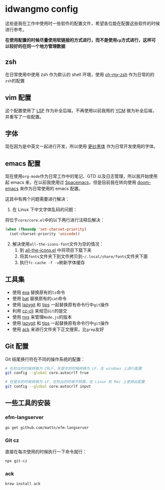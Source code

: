 # idwangmo config

这些是我在工作中使用时一些软件的配置文件，希望各位能在配置这些软件的时候进行参考。

**在使用配置的时候尽量使用软链接的方式进行，而不是使用`cp`方式进行，这样可以较好的在同一个地方管理数据**

## zsh

在日常使用中使用 zsh 作为默认的 shell 环境，使用 [oh-my-zsh](http://ohmyz.sh/) 作为日常的的`zsh`的配置

## vim 配置

这个配置使用了 [LSP](https://github.com/Microsoft/language-server-protocol/) 作为补全后端，不再使用以前我用的 [YCM](https://valloric.github.io/YouCompleteMe/) 做为补全后端，并重写了一些配置。

## 字体

现在因为是中英文一起进行开发，所以使用 [更纱黑体](https://github.com/be5invis/Sarasa-Gothic) 作为日常开发使用的字体。

## emacs 配置

现在使用`org-mode`作为日常工作中的笔记、GTD 以及日志管理，所以我开始使用起 emacs 来，在以前我使用过 [Spacemacs](http://spacemacs.org/)，但是目前我在转向使用 [doom-emacs](https://github.com/hlissner/doom-emacs) 来作为日常使用的 emacs 配置。

这其中有两个问题需要进行解决：

1. 在 Linux 下中文字体乱码的问题：

将位于`core/core.el`中的以下两行进行注释后解决：

```lisp
(when (fboundp 'set-charset-priority)
  (set-charset-priority 'unicode))
```

2. 解决使用`all-the-icons-font`文件为空的情况：
    1. 到 [all-the-icons.el](https://github.com/domtronn/all-the-icons.el) 中将项目下载下来
    2. 将其`fonts`文件夹下到文件拷贝到`~/.local/share/fonts`文件夹下面
    3. 执行`fc-cache -f -v`刷新字体缓存

## 工具集

-   使用 [exa](https://github.com/ogham/exa) 替换原有的`ls`命令
-   使用 [bat](https://github.com/sharkdp/bat) 替换原有的`cat`命令
-   使用 [lazygit](https://github.com/jesseduffield/lazygit) 和 [tips](https://github.com/jonas/tig) 一起替换原有命令行中`git`操作
-   利用 [cz-cli](https://github.com/commitizen/cz-cli) 来规范`Git`的提交
-   使用 [nvs](https://github.com/jasongin/nvs) 来管理`Node.js`的版本
-   使用 [lazygit](https://github.com/jesseduffield/lazygit) 和 [tips](https://github.com/jonas/tig) 一起替换原有命令行中`git`操作
-   使用 [ack](https://beyondgrep.com/) 来进行文件夹下正文搜索，比`grep`友好

## Git 配置

Git 结尾换行符在不同的操作系统的配置：

```bash
# 在检出的时候转换为 CRLF，在提交的时候转换为 LF，在 windows 上进行配置
git config --global core.autocrlf true

# 在提交的时候转换为 LF，在检出的时候不转换，在 Linux 和 Mac 上使用此配置
git config --global core.autocrlf input
```

## 一些工具的安装

### efm-langserver

```bash
go get github.com/mattn/efm-langserver
```

### Git cz

直接在每次使用的时候执行一下命令就行：

```bash
npx git-cz
```

### ack

```bash
brew install ack
```
